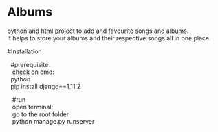 # Albums
python and html project to add and favourite songs and albums.<br/>
It helps to store your albums and their respective songs all in one place.


#Installation 
<p>
 &nbsp&nbsp#prerequisite<br/>
  &nbsp&nbsp&nbspcheck on cmd:<br/>
  &nbsp&nbsppython<br/>
  &nbsp&nbsppip install django==1.11.2<br/>
</p>
<p>
 &nbsp&nbsp&nbsp#run<br/>
  &nbsp&nbsp&nbspopen terminal: <br/>
   &nbsp&nbsp go to the root folder<br/>
   &nbsp&nbsp python manage.py runserver
</p>
